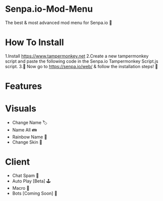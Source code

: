# Senpa.io-Mod-Menu
The best &amp; most advanced mod menu for Senpa.io 🦠

# How To Install

1.Install https://www.tampermonkey.net 
2.Create a new tampermonkey script and paste the following code in the Senpa.io Tampermonkey Script.js script.
3.🎉 Now go to https://senpa.io/web/ & follow the installation steps! 🎉

# Features

# Visuals
- Change Name 🏷️  
- Name All 👪
- Rainbow Name 🌈
- Change Skin 🎨

# Client
- Chat Spam 💬
- Auto Play [Beta] 🕹️
- Macro 🦾
- Bots [Coming Soon] 🤖
